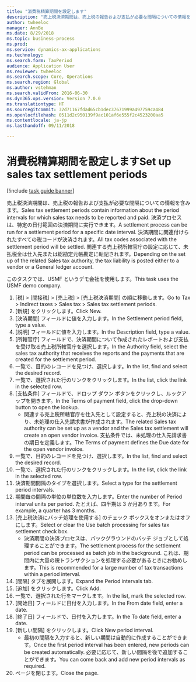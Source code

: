 ```yaml
--- 
title: "消費税精算期間を設定します"
description: "売上税決済期間は、売上税の報告および支払が必要な間隔についての情報を含みます。"
author: twheeloc
manager: AnnBe
ms.date: 8/29/2018
ms.topic: business-process
ms.prod: 
ms.service: dynamics-ax-applications
ms.technology: 
ms.search.form: TaxPeriod
audience: Application User
ms.reviewer: twheeloc
ms.search.scope: Core, Operations
ms.search.region: Global
ms.author: vstehman
ms.search.validFrom: 2016-06-30
ms.dyn365.ops.version: Version 7.0.0
ms.translationtype: HT
ms.sourcegitcommit: 32d71167fdad65cb1dec37671999a497759ca484
ms.openlocfilehash: 0511d2c950139f9ac101af6e555f2c4523200aa5
ms.contentlocale: ja-jp
ms.lasthandoff: 09/11/2018

---
```

# <a name="set-up-sales-tax-settlement-periods"></a><span data-ttu-id="ca14d-103">消費税精算期間を設定します</span><span class="sxs-lookup"><span data-stu-id="ca14d-103">Set up sales tax settlement periods</span></span>

[!include [task guide banner](../../includes/task-guide-banner.md)]

<span data-ttu-id="ca14d-104">売上税決済期間は、売上税の報告および支払が必要な間隔についての情報を含みます。</span><span class="sxs-lookup"><span data-stu-id="ca14d-104">Sales tax settlement periods contain information about the period intervals for which sales tax needs to be reported and paid.</span></span> <span data-ttu-id="ca14d-105">決済プロセスは、特定の日付範囲の決済期間に実行できます。</span><span class="sxs-lookup"><span data-stu-id="ca14d-105">A settlement process can be run for a settlement period for a specific date interval.</span></span> <span data-ttu-id="ca14d-106">決済期間に関連付けられたすべての税コードが決済されます。</span><span class="sxs-lookup"><span data-stu-id="ca14d-106">All tax codes associated with the settlement period will be settled.</span></span> <span data-ttu-id="ca14d-107">関連する売上税所轄官庁の設定に応じて、未払税金は仕入先または総勘定元帳勘定に転記されます。</span><span class="sxs-lookup"><span data-stu-id="ca14d-107">Depending on the set up of the related Sales tax authority, the tax liability is posted either to a vendor or a General ledger account.</span></span>



<span data-ttu-id="ca14d-108">このタスクでは、USMF というデモ会社を使用します。</span><span class="sxs-lookup"><span data-stu-id="ca14d-108">This task uses the USMF demo company.</span></span>



1. <span data-ttu-id="ca14d-109">[税] > [間接税] > [売上税] > [売上税決済期間] の順に移動します。</span><span class="sxs-lookup"><span data-stu-id="ca14d-109">Go to Tax > Indirect taxes > Sales tax > Sales tax settlement periods.</span></span>
2. <span data-ttu-id="ca14d-110">[新規] をクリックします。</span><span class="sxs-lookup"><span data-stu-id="ca14d-110">Click New.</span></span>
3. <span data-ttu-id="ca14d-111">[決済期間] フィールドに値を入力します。</span><span class="sxs-lookup"><span data-stu-id="ca14d-111">In the Settlement period field, type a value.</span></span>
4. <span data-ttu-id="ca14d-112">[説明] フィールドに値を入力します。</span><span class="sxs-lookup"><span data-stu-id="ca14d-112">In the Description field, type a value.</span></span>
5. <span data-ttu-id="ca14d-113">[所轄官庁] フィールドで、決済期間について作成されたレポートおよび支払を受け取る売上税所轄官庁を選択します。</span><span class="sxs-lookup"><span data-stu-id="ca14d-113">In the Authority field, select the sales tax authority that receives the reports and the payments that are created for the settlement period.</span></span>
6. <span data-ttu-id="ca14d-114">一覧で、目的のレコードを見つけ、選択します。</span><span class="sxs-lookup"><span data-stu-id="ca14d-114">In the list, find and select the desired record.</span></span>
7. <span data-ttu-id="ca14d-115">一覧で、選択された行のリンクをクリックします。</span><span class="sxs-lookup"><span data-stu-id="ca14d-115">In the list, click the link in the selected row.</span></span>
8. <span data-ttu-id="ca14d-116">[支払条件] フィールドで、ドロップ ダウン ボタンをクリックし、ルックアップを開きます。</span><span class="sxs-lookup"><span data-stu-id="ca14d-116">In the Terms of payment field, click the drop-down button to open the lookup.</span></span>
    * <span data-ttu-id="ca14d-117">関連する売上税所轄官庁を仕入先として設定すると、売上税の決済により、未処理の仕入先請求書が作成されます。</span><span class="sxs-lookup"><span data-stu-id="ca14d-117">The related Sales tax authority can be set up as a vendor and the Sales tax settlement will create an open vendor invoice.</span></span> <span data-ttu-id="ca14d-118">支払条件では、未処理の仕入先請求書の期日を定義します。</span><span class="sxs-lookup"><span data-stu-id="ca14d-118">The Terms of payment defines the Due date for the open vendor invoice.</span></span>  
9. <span data-ttu-id="ca14d-119">一覧で、目的のレコードを見つけ、選択します。</span><span class="sxs-lookup"><span data-stu-id="ca14d-119">In the list, find and select the desired record.</span></span>
10. <span data-ttu-id="ca14d-120">一覧で、選択された行のリンクをクリックします。</span><span class="sxs-lookup"><span data-stu-id="ca14d-120">In the list, click the link in the selected row.</span></span>
11. <span data-ttu-id="ca14d-121">決済期間間隔のタイプを選択します。</span><span class="sxs-lookup"><span data-stu-id="ca14d-121">Select a type for the settlement period intervals.</span></span>
12. <span data-ttu-id="ca14d-122">期間毎の間隔の単位の単位数を入力します。</span><span class="sxs-lookup"><span data-stu-id="ca14d-122">Enter the number of Period interval units per period.</span></span> <span data-ttu-id="ca14d-123">たとえば、四半期は 3 か月あります。</span><span class="sxs-lookup"><span data-stu-id="ca14d-123">For example, a quarter has 3 months.</span></span>
13. <span data-ttu-id="ca14d-124">[売上税決済にバッチ処理を使用する] のチェック ボックスをオンまたはオフにします。</span><span class="sxs-lookup"><span data-stu-id="ca14d-124">Select or clear the Use batch processing for sales tax settlement check box.</span></span>
    * <span data-ttu-id="ca14d-125">決済期間の決済プロセスは、バックグラウンドのバッチ ジョブとして処理することができます。</span><span class="sxs-lookup"><span data-stu-id="ca14d-125">The settlement process for the settlement period can be processed as batch job in the background.</span></span> <span data-ttu-id="ca14d-126">これは、期間内に大量の税トランザクションを処理する必要があるときにお勧めします。</span><span class="sxs-lookup"><span data-stu-id="ca14d-126">This is recommended for a large number of tax transactions within a period interval.</span></span>  
14. <span data-ttu-id="ca14d-127">[間隔] タブを展開します。</span><span class="sxs-lookup"><span data-stu-id="ca14d-127">Expand the Period intervals tab.</span></span>
15. <span data-ttu-id="ca14d-128">[追加] をクリックします。</span><span class="sxs-lookup"><span data-stu-id="ca14d-128">Click Add.</span></span>
16. <span data-ttu-id="ca14d-129">一覧で、選択された行をマークします。</span><span class="sxs-lookup"><span data-stu-id="ca14d-129">In the list, mark the selected row.</span></span>
17. <span data-ttu-id="ca14d-130">[開始日] フィールドに日付を入力します。</span><span class="sxs-lookup"><span data-stu-id="ca14d-130">In the From date field, enter a date.</span></span>
18. <span data-ttu-id="ca14d-131">[終了日] フィールドで、日付を入力します。</span><span class="sxs-lookup"><span data-stu-id="ca14d-131">In the To date field, enter a date.</span></span>
19. <span data-ttu-id="ca14d-132">[新しい間隔] をクリックします。</span><span class="sxs-lookup"><span data-stu-id="ca14d-132">Click New period interval.</span></span>
    * <span data-ttu-id="ca14d-133">最初の間隔を入力すると、新しい期間は自動的に作成することができます。</span><span class="sxs-lookup"><span data-stu-id="ca14d-133">Once the first period interval has been entered, new periods can be created automatically.</span></span> <span data-ttu-id="ca14d-134">必要に応じて、新しい間隔を後で追加することができます。</span><span class="sxs-lookup"><span data-stu-id="ca14d-134">You can come back and add new period intervals as required.</span></span>  
20. <span data-ttu-id="ca14d-135">ページを閉じます。</span><span class="sxs-lookup"><span data-stu-id="ca14d-135">Close the page.</span></span>


